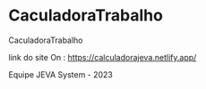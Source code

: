 # CaculadoraTrabalho
 CaculadoraTrabalho

link do site On : https://calculadorajeva.netlify.app/


Equipe JEVA System - 2023